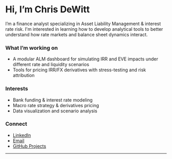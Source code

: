 # Hi, I’m Chris DeWitt

I’m a finance analyst specializing in Asset Liability Management & interest rate risk. I'm interested in learning how to develop analytical tools to better understand how rate markets and balance sheet dynamics interact.

### What I’m working on

- A modular ALM dashboard for simulating IRR and EVE impacts under different rate and liquidity scenarios
- Tools for pricing IRR/FX derivatives with stress-testing and risk attribution

### Interests

- Bank funding & interest rate modeling  
- Macro rate strategy & derivatives pricing  
- Data visualization and scenario analysis

### Connect

- [LinkedIn](https://www.linkedin.com/in/CNxnDW)
- [Email](mailto:DeWittCN@gmail.com)
- [GitHub Projects](https://github.com/Chris-DeWitt?tab=repositories)

---


<!---
chris-dewitt/chris-dewitt is a ✨ special ✨ repository because its `README.md` (this file) appears on your GitHub profile.
You can click the Preview link to take a look at your changes.
--->
